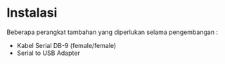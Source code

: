 # Instalasi

Beberapa perangkat tambahan yang diperlukan selama pengembangan :

+ Kabel Serial DB-9 (female/female)
+ Serial to USB Adapter